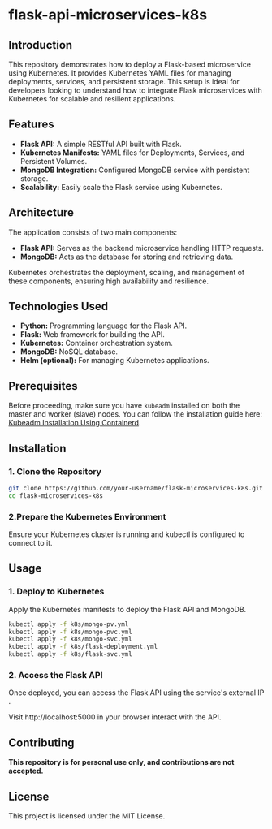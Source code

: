 # flask-api-microservices-k8s

## Introduction
This repository demonstrates how to deploy a Flask-based microservice using Kubernetes. It provides Kubernetes YAML files for managing deployments, services, and persistent storage. This setup is ideal for developers looking to understand how to integrate Flask microservices with Kubernetes for scalable and resilient applications.

## Features
- **Flask API:** A simple RESTful API built with Flask.
- **Kubernetes Manifests:** YAML files for Deployments, Services, and Persistent Volumes.
- **MongoDB Integration:** Configured MongoDB service with persistent storage.
- **Scalability:** Easily scale the Flask service using Kubernetes.

## Architecture
The application consists of two main components:

- **Flask API:** Serves as the backend microservice handling HTTP requests.
- **MongoDB:** Acts as the database for storing and retrieving data.

Kubernetes orchestrates the deployment, scaling, and management of these components, ensuring high availability and resilience.

## Technologies Used
- **Python:** Programming language for the Flask API.
- **Flask:** Web framework for building the API.
- **Kubernetes:** Container orchestration system.
- **MongoDB:** NoSQL database.
- **Helm (optional):** For managing Kubernetes applications.

## Prerequisites
Before proceeding, make sure you have `kubeadm` installed on both the master and worker (slave) nodes. You can follow the installation guide here: [Kubeadm Installation Using Containerd](https://github.com/GMATHUR90/kubestarter/blob/main/Kubeadm_Installation_Using_Containerd.md).

## Installation
### 1. Clone the Repository
```bash
git clone https://github.com/your-username/flask-microservices-k8s.git
cd flask-microservices-k8s
```
### 2.Prepare the Kubernetes Environment
Ensure your Kubernetes cluster is running and kubectl is configured to connect to it.

## Usage
### 1. Deploy to Kubernetes
Apply the Kubernetes manifests to deploy the Flask API and MongoDB.
```bash
kubectl apply -f k8s/mongo-pv.yml
kubectl apply -f k8s/mongo-pvc.yml
kubectl apply -f k8s/mongo-svc.yml
kubectl apply -f k8s/flask-deployment.yml
kubectl apply -f k8s/flask-svc.yml
```
### 2. Access the Flask API
Once deployed, you can access the Flask API using the service's external IP .

Visit http://localhost:5000 in your browser interact with the API.

## Contributing
**This repository is for personal use only, and contributions are not accepted.**

## License
This project is licensed under the MIT License.



